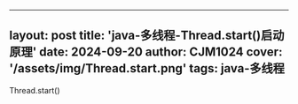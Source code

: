 
---
layout: post
title: 'java-多线程-Thread.start()启动原理'
date: 2024-09-20
author: CJM1024
cover: '/assets/img/Thread.start.png'
tags: java-多线程
---


Thread.start()
